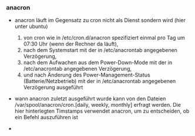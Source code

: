 ### anacron

* anacron läuft im Gegensatz zu cron nicht als Dienst sondern wird \(hier unter ubuntu\)  
  1. von cron wie in /etc/cron.d/anacron spezifiziert einmal pro Tag um 07:30 Uhr (wenn der Rechner da läuft),  
  2. nach dem Systemstart mit der in /etc/anacrontab angegebenen Verzögerung,  
  3. nach dem Aufwachen aus dem Power-Down-Mode mit der in /etc/anacrontab angegebenen Verzögerung,  
  4. und nach Änderung des Power-Management-Status \(Batterie/Netzbetrieb\)  mit der in /etc/anacrontab angegebenen Verzögerung ausgeführt

* wann anacron zuletzt ausgeführt wurde kann von den Dateien /var/spool/anacron/cron.\[daily, weekly, monthly\] erfragt werden. Die hier hinterlegten Timstamps verwendet anacron, um zu entscheiden, ob ein Befehl auszuführen ist

* 


